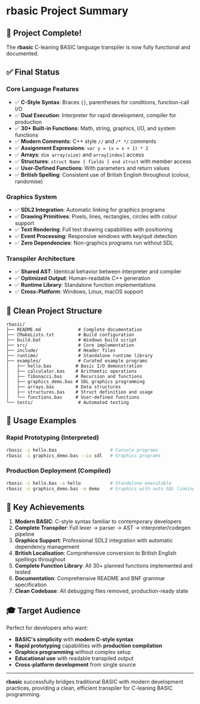 # rbasic Project Summary

## 🎉 Project Complete!

The **rbasic** C-leaning BASIC language transpiler is now fully functional and documented.

## ✅ Final Status

### Core Language Features
- ✅ **C-Style Syntax**: Braces `{}`, parentheses for conditions, function-call I/O
- ✅ **Dual Execution**: Interpreter for rapid development, compiler for production
- ✅ **30+ Built-in Functions**: Math, string, graphics, I/O, and system functions
- ✅ **Modern Comments**: C++ style `//` and `/* */` comments
- ✅ **Assignment Expressions**: `var y = (x = x + 1) * 2`
- ✅ **Arrays**: `dim array(size)` and `array[index]` access
- ✅ **Structures**: `struct Name { fields } end struct` with member access
- ✅ **User-Defined Functions**: With parameters and return values
- ✅ **British Spelling**: Consistent use of British English throughout (colour, randomise)

### Graphics System
- ✅ **SDL2 Integration**: Automatic linking for graphics programs
- ✅ **Drawing Primitives**: Pixels, lines, rectangles, circles with colour support
- ✅ **Text Rendering**: Full text drawing capabilities with positioning
- ✅ **Event Processing**: Responsive windows with key/quit detection
- ✅ **Zero Dependencies**: Non-graphics programs run without SDL

### Transpiler Architecture
- ✅ **Shared AST**: Identical behavior between interpreter and compiler
- ✅ **Optimized Output**: Human-readable C++ generation
- ✅ **Runtime Library**: Standalone function implementations
- ✅ **Cross-Platform**: Windows, Linux, macOS support

## 📁 Clean Project Structure

```
rbasic/
├── README.md              # Complete documentation
├── CMakeLists.txt         # Build configuration
├── build.bat              # Windows build script
├── src/                   # Core implementation
├── include/               # Header files
├── runtime/               # Standalone runtime library
├── examples/              # Curated example programs
│   ├── hello.bas         # Basic I/O demonstration
│   ├── calculator.bas    # Arithmetic operations
│   ├── fibonacci.bas     # Recursion and functions
│   ├── graphics_demo.bas # SDL graphics programming
│   ├── arrays.bas        # Data structures
│   ├── structures.bas    # Struct definition and usage
│   └── functions.bas     # User-defined functions
└── tests/                 # Automated testing
```

## 🚀 Usage Examples

### Rapid Prototyping (Interpreted)
```bash
rbasic -i hello.bas                    # Console programs
rbasic -i graphics_demo.bas --io sdl   # Graphics programs
```

### Production Deployment (Compiled)
```bash
rbasic -c hello.bas -o hello           # Standalone executable
rbasic -c graphics_demo.bas -o demo    # Graphics with auto SDL linking
```

## 🎯 Key Achievements

1. **Modern BASIC**: C-style syntax familiar to contemporary developers
2. **Complete Transpiler**: Full lexer → parser → AST → interpreter/codegen pipeline
3. **Graphics Support**: Professional SDL2 integration with automatic dependency management
4. **British Localisation**: Comprehensive conversion to British English spellings throughout
5. **Complete Function Library**: All 30+ planned functions implemented and tested
6. **Documentation**: Comprehensive README and BNF grammar specification
7. **Clean Codebase**: All debugging files removed, production-ready state

## 🎓 Target Audience

Perfect for developers who want:
- **BASIC's simplicity** with **modern C-style syntax**
- **Rapid prototyping** capabilities with **production compilation**
- **Graphics programming** without complex setup
- **Educational use** with readable transpiled output
- **Cross-platform development** from single source

---

**rbasic** successfully bridges traditional BASIC with modern development practices, providing a clean, efficient transpiler for C-leaning BASIC programming.